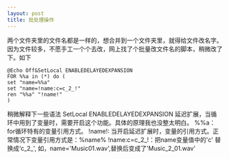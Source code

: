 ```yaml
---
layout: post
title: 批处理操作
---
```

两个文件夹里的文件名都是一样的，想合并到一个文件夹里，就得给文件改名字。因为文件较多，不愿手工一个个去改，网上找了个批量改文件名的脚本，稍微改了下。如下
```
@Echo Off&SetLocal ENABLEDELAYEDEXPANSION
FOR %%a in (*) do (
set "name=%%a"
set "name=!name:c=c_2_!"
ren "%%a" "!name!"
)
```
稍微解释下一些语法
SetLocal ENABLEDELAYEDEXPANSION
延迟扩展，当循环中用到了变量时，需要开启这个功能。具体的原理我也没整太明白。
%%a：for循环特有的变量引用方式。
!name!: 当开启延迟扩展时，变量的引用方式。正常情况下变量引用方式是：%name%
!name:c=c_2_!：把name变量值中的'c' 替换成‘c_2_', 如，name='Music01.wav',替换后变成了'Music_2_01.wav'
